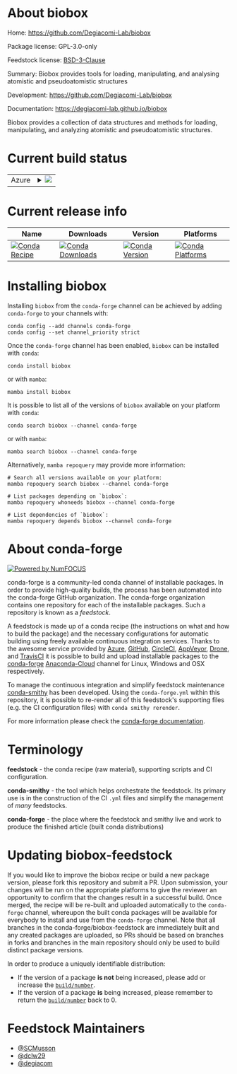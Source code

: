 About biobox
============

Home: https://github.com/Degiacomi-Lab/biobox

Package license: GPL-3.0-only

Feedstock license: [BSD-3-Clause](https://github.com/conda-forge/biobox-feedstock/blob/main/LICENSE.txt)

Summary: Biobox provides tools for loading, manipulating, and analysing atomistic and pseudoatomistic structures

Development: https://github.com/Degiacomi-Lab/biobox

Documentation: https://degiacomi-lab.github.io/biobox

Biobox provides a collection of data structures and methods for loading,
manipulating, and analyzing atomistic and pseudoatomistic structures.


Current build status
====================


<table>
    
  <tr>
    <td>Azure</td>
    <td>
      <details>
        <summary>
          <a href="https://dev.azure.com/conda-forge/feedstock-builds/_build/latest?definitionId=16258&branchName=main">
            <img src="https://dev.azure.com/conda-forge/feedstock-builds/_apis/build/status/biobox-feedstock?branchName=main">
          </a>
        </summary>
        <table>
          <thead><tr><th>Variant</th><th>Status</th></tr></thead>
          <tbody><tr>
              <td>linux_64_python3.7.____cpython</td>
              <td>
                <a href="https://dev.azure.com/conda-forge/feedstock-builds/_build/latest?definitionId=16258&branchName=main">
                  <img src="https://dev.azure.com/conda-forge/feedstock-builds/_apis/build/status/biobox-feedstock?branchName=main&jobName=linux&configuration=linux_64_python3.7.____cpython" alt="variant">
                </a>
              </td>
            </tr><tr>
              <td>linux_64_python3.8.____cpython</td>
              <td>
                <a href="https://dev.azure.com/conda-forge/feedstock-builds/_build/latest?definitionId=16258&branchName=main">
                  <img src="https://dev.azure.com/conda-forge/feedstock-builds/_apis/build/status/biobox-feedstock?branchName=main&jobName=linux&configuration=linux_64_python3.8.____cpython" alt="variant">
                </a>
              </td>
            </tr><tr>
              <td>linux_64_python3.9.____cpython</td>
              <td>
                <a href="https://dev.azure.com/conda-forge/feedstock-builds/_build/latest?definitionId=16258&branchName=main">
                  <img src="https://dev.azure.com/conda-forge/feedstock-builds/_apis/build/status/biobox-feedstock?branchName=main&jobName=linux&configuration=linux_64_python3.9.____cpython" alt="variant">
                </a>
              </td>
            </tr><tr>
              <td>osx_64_python3.7.____cpython</td>
              <td>
                <a href="https://dev.azure.com/conda-forge/feedstock-builds/_build/latest?definitionId=16258&branchName=main">
                  <img src="https://dev.azure.com/conda-forge/feedstock-builds/_apis/build/status/biobox-feedstock?branchName=main&jobName=osx&configuration=osx_64_python3.7.____cpython" alt="variant">
                </a>
              </td>
            </tr><tr>
              <td>osx_64_python3.8.____cpython</td>
              <td>
                <a href="https://dev.azure.com/conda-forge/feedstock-builds/_build/latest?definitionId=16258&branchName=main">
                  <img src="https://dev.azure.com/conda-forge/feedstock-builds/_apis/build/status/biobox-feedstock?branchName=main&jobName=osx&configuration=osx_64_python3.8.____cpython" alt="variant">
                </a>
              </td>
            </tr><tr>
              <td>osx_64_python3.9.____cpython</td>
              <td>
                <a href="https://dev.azure.com/conda-forge/feedstock-builds/_build/latest?definitionId=16258&branchName=main">
                  <img src="https://dev.azure.com/conda-forge/feedstock-builds/_apis/build/status/biobox-feedstock?branchName=main&jobName=osx&configuration=osx_64_python3.9.____cpython" alt="variant">
                </a>
              </td>
            </tr><tr>
              <td>win_64_python3.7.____cpython</td>
              <td>
                <a href="https://dev.azure.com/conda-forge/feedstock-builds/_build/latest?definitionId=16258&branchName=main">
                  <img src="https://dev.azure.com/conda-forge/feedstock-builds/_apis/build/status/biobox-feedstock?branchName=main&jobName=win&configuration=win_64_python3.7.____cpython" alt="variant">
                </a>
              </td>
            </tr><tr>
              <td>win_64_python3.8.____cpython</td>
              <td>
                <a href="https://dev.azure.com/conda-forge/feedstock-builds/_build/latest?definitionId=16258&branchName=main">
                  <img src="https://dev.azure.com/conda-forge/feedstock-builds/_apis/build/status/biobox-feedstock?branchName=main&jobName=win&configuration=win_64_python3.8.____cpython" alt="variant">
                </a>
              </td>
            </tr><tr>
              <td>win_64_python3.9.____cpython</td>
              <td>
                <a href="https://dev.azure.com/conda-forge/feedstock-builds/_build/latest?definitionId=16258&branchName=main">
                  <img src="https://dev.azure.com/conda-forge/feedstock-builds/_apis/build/status/biobox-feedstock?branchName=main&jobName=win&configuration=win_64_python3.9.____cpython" alt="variant">
                </a>
              </td>
            </tr>
          </tbody>
        </table>
      </details>
    </td>
  </tr>
</table>

Current release info
====================

| Name | Downloads | Version | Platforms |
| --- | --- | --- | --- |
| [![Conda Recipe](https://img.shields.io/badge/recipe-biobox-green.svg)](https://anaconda.org/conda-forge/biobox) | [![Conda Downloads](https://img.shields.io/conda/dn/conda-forge/biobox.svg)](https://anaconda.org/conda-forge/biobox) | [![Conda Version](https://img.shields.io/conda/vn/conda-forge/biobox.svg)](https://anaconda.org/conda-forge/biobox) | [![Conda Platforms](https://img.shields.io/conda/pn/conda-forge/biobox.svg)](https://anaconda.org/conda-forge/biobox) |

Installing biobox
=================

Installing `biobox` from the `conda-forge` channel can be achieved by adding `conda-forge` to your channels with:

```
conda config --add channels conda-forge
conda config --set channel_priority strict
```

Once the `conda-forge` channel has been enabled, `biobox` can be installed with `conda`:

```
conda install biobox
```

or with `mamba`:

```
mamba install biobox
```

It is possible to list all of the versions of `biobox` available on your platform with `conda`:

```
conda search biobox --channel conda-forge
```

or with `mamba`:

```
mamba search biobox --channel conda-forge
```

Alternatively, `mamba repoquery` may provide more information:

```
# Search all versions available on your platform:
mamba repoquery search biobox --channel conda-forge

# List packages depending on `biobox`:
mamba repoquery whoneeds biobox --channel conda-forge

# List dependencies of `biobox`:
mamba repoquery depends biobox --channel conda-forge
```


About conda-forge
=================

[![Powered by
NumFOCUS](https://img.shields.io/badge/powered%20by-NumFOCUS-orange.svg?style=flat&colorA=E1523D&colorB=007D8A)](https://numfocus.org)

conda-forge is a community-led conda channel of installable packages.
In order to provide high-quality builds, the process has been automated into the
conda-forge GitHub organization. The conda-forge organization contains one repository
for each of the installable packages. Such a repository is known as a *feedstock*.

A feedstock is made up of a conda recipe (the instructions on what and how to build
the package) and the necessary configurations for automatic building using freely
available continuous integration services. Thanks to the awesome service provided by
[Azure](https://azure.microsoft.com/en-us/services/devops/), [GitHub](https://github.com/),
[CircleCI](https://circleci.com/), [AppVeyor](https://www.appveyor.com/),
[Drone](https://cloud.drone.io/welcome), and [TravisCI](https://travis-ci.com/)
it is possible to build and upload installable packages to the
[conda-forge](https://anaconda.org/conda-forge) [Anaconda-Cloud](https://anaconda.org/)
channel for Linux, Windows and OSX respectively.

To manage the continuous integration and simplify feedstock maintenance
[conda-smithy](https://github.com/conda-forge/conda-smithy) has been developed.
Using the ``conda-forge.yml`` within this repository, it is possible to re-render all of
this feedstock's supporting files (e.g. the CI configuration files) with ``conda smithy rerender``.

For more information please check the [conda-forge documentation](https://conda-forge.org/docs/).

Terminology
===========

**feedstock** - the conda recipe (raw material), supporting scripts and CI configuration.

**conda-smithy** - the tool which helps orchestrate the feedstock.
                   Its primary use is in the construction of the CI ``.yml`` files
                   and simplify the management of *many* feedstocks.

**conda-forge** - the place where the feedstock and smithy live and work to
                  produce the finished article (built conda distributions)


Updating biobox-feedstock
=========================

If you would like to improve the biobox recipe or build a new
package version, please fork this repository and submit a PR. Upon submission,
your changes will be run on the appropriate platforms to give the reviewer an
opportunity to confirm that the changes result in a successful build. Once
merged, the recipe will be re-built and uploaded automatically to the
`conda-forge` channel, whereupon the built conda packages will be available for
everybody to install and use from the `conda-forge` channel.
Note that all branches in the conda-forge/biobox-feedstock are
immediately built and any created packages are uploaded, so PRs should be based
on branches in forks and branches in the main repository should only be used to
build distinct package versions.

In order to produce a uniquely identifiable distribution:
 * If the version of a package **is not** being increased, please add or increase
   the [``build/number``](https://docs.conda.io/projects/conda-build/en/latest/resources/define-metadata.html#build-number-and-string).
 * If the version of a package **is** being increased, please remember to return
   the [``build/number``](https://docs.conda.io/projects/conda-build/en/latest/resources/define-metadata.html#build-number-and-string)
   back to 0.

Feedstock Maintainers
=====================

* [@SCMusson](https://github.com/SCMusson/)
* [@dclw29](https://github.com/dclw29/)
* [@degiacom](https://github.com/degiacom/)

